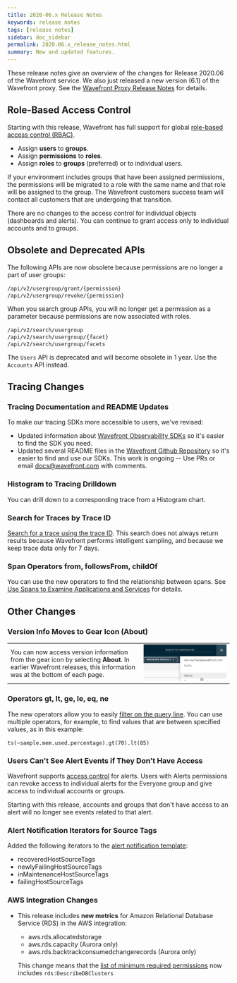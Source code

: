 ```yaml
---
title: 2020-06.x Release Notes
keywords: release notes
tags: [release notes]
sidebar: doc_sidebar
permalink: 2020.06.x_release_notes.html
summary: New and updated features.
---
```


These release notes give an overview of the changes for Release 2020.06 of the Wavefront service. We also just released a new version (6.1) of the Wavefront proxy. See the [Wavefront Proxy Release Notes](proxies_versions.html) for details.

## Role-Based Access Control

Starting with this release, Wavefront has full support for global [role-based access control (RBAC)](users_roles.html).

* Assign **users**  to **groups**.
* Assign **permissions** to **roles**.
* Assign **roles** to **groups** (preferred) or to individual users.

If your environment includes groups that have been assigned permissions, the permissions will be migrated to a role with the same name and that role will be assigned to the group. The Wavefront customers success team will contact all customers that are undergoing that transition.

There are no changes to the access control for individual objects (dashboards and alerts). You can continue to grant access only to individual accounts and to groups.

## Obsolete and Deprecated APIs

The following APIs are now obsolete because permissions are no longer a part of user groups:
```
/api/v2/usergroup/grant/{permission}
/api/v2/usergroup/revoke/{permission}
```

When you search group APIs, you will no longer get a permission as a parameter because permissions are now associated with roles.
```
/api/v2/search/usergroup
/api/v2/search/usergroup/{facet}
/api/v2/search/usergroup/facets
```

The `Users` API is deprecated and will become obsolete in 1 year. Use the `Accounts` API instead.


## Tracing Changes

### Tracing Documentation and README Updates

To make our tracing SDKs more accessible to users, we've revised:
* Updated information about [Wavefront Observability SDKs](wavefront_sdks.html) so it's easier to find the SDK you need.
* Updated several README files in the [Wavefront Github Repository](https://github.com/wavefrontHQ) so it's easier to find and use our SDKs.
This work is ongoing -- Use PRs or email docs@wavefront.com with comments.

### Histogram to Tracing Drilldown

You can drill down to a corresponding trace from a Histogram chart.

### Search for Traces by Trace ID

[Search for a trace using the trace ID](trace_data_query.html#get-started-with-trace-queries). This search does not always return results because Wavefront performs intelligent sampling, and because we keep trace data only for 7 days.

### Span Operators from, followsFrom, childOf

You can use the new operators to find the relationship between spans. See [Use Spans to Examine Applications and Services](spans_function.html#use-spans-to-examine-applications-and-services) for details.

## Other Changes

### Version Info Moves to Gear Icon (About)

<table style="width: 100%;">
<tbody>
<tr>
<td width="60%">You can now access version information from the gear icon by selecting <strong>About</strong>. In earlier Wavefront releases, this information was at the bottom of each page.
</td>
<td width="40%"><img src="/images/about_menu.png" alt="Get version info from About menu item"/></td>
</tr>
</tbody>
</table>


### Operators gt, lt, ge, le, eq, ne

The new operators allow you to easily [filter on the query line](query_language_recipes.html#compare-with-operators-lt-gt-le-ge-eq-ne). You can use multiple operators, for example, to find values that are between specified values, as in this example:

```
ts(~sample.mem.used.percentage).gt(70).lt(85)
```

### Users Can't See Alert Events if They Don't Have Access

Wavefront supports [access control](access.html) for alerts. Users with Alerts permissions can revoke access to individual alerts for the Everyone group and give access to individual accounts or groups.

Starting with this release, accounts and groups that don't have access to an alert will no longer see events related to that alert.

### Alert Notification Iterators for Source Tags

Added the following iterators to the [alert notification template](alert_target_customizing.html):
- recoveredHostSourceTags
- newlyFailingHostSourceTags
- inMaintenanceHostSourceTags
- failingHostSourceTags

### AWS Integration Changes

* This release includes **new metrics** for Amazon Relational Database Service (RDS) in the AWS integration:

  - aws.rds.allocatedstorage
  - aws.rds.capacity (Aurora only)
  - aws.rds.backtrackconsumedchangerecords (Aurora only)

  This change means that the [list of minimum required permissions](integrations_aws_metrics.html#giving-wavefront-limited-access) now includes `rds:DescribeDBClusters`
